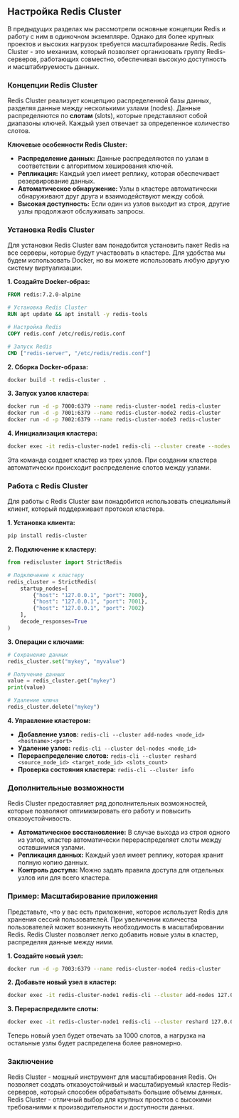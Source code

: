 ## Настройка Redis Cluster

В предыдущих разделах мы рассмотрели основные концепции Redis и работу с ним в одиночном экземпляре. Однако для более крупных проектов и высоких нагрузок требуется масштабирование Redis. Redis Cluster - это механизм, который позволяет организовать группу Redis-серверов, работающих совместно, обеспечивая высокую доступность и масштабируемость данных.

### Концепции Redis Cluster

Redis Cluster реализует концепцию распределенной базы данных, разделяя данные между несколькими узлами (nodes). Данные распределяются по **слотам** (slots), которые представляют собой диапазоны ключей. Каждый узел отвечает за определенное количество слотов.

**Ключевые особенности Redis Cluster:**

* **Распределение данных:** Данные распределяются по узлам в соответствии с алгоритмом хеширования ключей.
* **Репликация:** Каждый узел имеет реплику, которая обеспечивает резервирование данных.
* **Автоматическое обнаружение:** Узлы в кластере автоматически обнаруживают друг друга и взаимодействуют между собой.
* **Высокая доступность:** Если один из узлов выходит из строя, другие узлы продолжают обслуживать запросы.

### Установка Redis Cluster

Для установки Redis Cluster вам понадобится установить пакет Redis на все серверы, которые будут участвовать в кластере. Для удобства мы будем использовать Docker, но вы можете использовать любую другую систему виртуализации.

**1. Создайте Docker-образ:**

```dockerfile
FROM redis:7.2.0-alpine

# Установка Redis Cluster
RUN apt update && apt install -y redis-tools

# Настройка Redis
COPY redis.conf /etc/redis/redis.conf

# Запуск Redis
CMD ["redis-server", "/etc/redis/redis.conf"]
```

**2. Сборка Docker-образа:**

```bash
docker build -t redis-cluster .
```

**3. Запуск узлов кластера:**

```bash
docker run -d -p 7000:6379 --name redis-cluster-node1 redis-cluster 
docker run -d -p 7001:6379 --name redis-cluster-node2 redis-cluster 
docker run -d -p 7002:6379 --name redis-cluster-node3 redis-cluster
```

**4. Инициализация кластера:**

```bash
docker exec -it redis-cluster-node1 redis-cli --cluster create --nodes 127.0.0.1:7000 127.0.0.1:7001 127.0.0.1:7002
```

Эта команда создает кластер из трех узлов. При создании кластера автоматически происходит распределение слотов между узлами.

### Работа с Redis Cluster

Для работы с Redis Cluster вам понадобится использовать специальный клиент, который поддерживает протокол кластера.

**1. Установка клиента:**

```bash
pip install redis-cluster
```

**2. Подключение к кластеру:**

```python
from rediscluster import StrictRedis

# Подключение к кластеру
redis_cluster = StrictRedis(
    startup_nodes=[
        {"host": "127.0.0.1", "port": 7000},
        {"host": "127.0.0.1", "port": 7001},
        {"host": "127.0.0.1", "port": 7002}
    ],
    decode_responses=True
)
```

**3. Операции с ключами:**

```python
# Сохранение данных
redis_cluster.set("mykey", "myvalue")

# Получение данных
value = redis_cluster.get("mykey")
print(value)

# Удаление ключа
redis_cluster.delete("mykey")
```

**4. Управление кластером:**

* **Добавление узлов:** `redis-cli --cluster add-nodes <node_id> <hostname>:<port>`
* **Удаление узлов:** `redis-cli --cluster del-nodes <node_id>`
* **Перераспределение слотов:** `redis-cli --cluster reshard <source_node_id> <target_node_id> <slots_count>`
* **Проверка состояния кластера:** `redis-cli --cluster info`

### Дополнительные возможности

Redis Cluster предоставляет ряд дополнительных возможностей, которые позволяют оптимизировать его работу и повысить отказоустойчивость.

* **Автоматическое восстановление:** В случае выхода из строя одного из узлов, кластер автоматически перераспределяет слоты между оставшимися узлами.
* **Репликация данных:** Каждый узел имеет реплику, которая хранит полную копию данных.
* **Контроль доступа:** Можно задать правила доступа для отдельных узлов или для всего кластера.

### Пример: Масштабирование приложения

Представьте, что у вас есть приложение, которое использует Redis для хранения сессий пользователей. При увеличении количества пользователей может возникнуть необходимость в масштабировании Redis. Redis Cluster позволяет легко добавить новые узлы в кластер, распределяя данные между ними. 

**1. Создайте новый узел:**

```bash
docker run -d -p 7003:6379 --name redis-cluster-node4 redis-cluster
```

**2. Добавьте новый узел в кластер:**

```bash
docker exec -it redis-cluster-node1 redis-cli --cluster add-nodes 127.0.0.1:7003
```

**3. Перераспределите слоты:**

```bash
docker exec -it redis-cluster-node1 redis-cli --cluster reshard 127.0.0.1:7000 127.0.0.1:7003 1000
```

Теперь новый узел будет отвечать за 1000 слотов, а нагрузка на остальные узлы будет распределена более равномерно.

### Заключение

Redis Cluster - мощный инструмент для масштабирования Redis. Он позволяет создать отказоустойчивый и масштабируемый кластер Redis-серверов, который способен обрабатывать большие объемы данных. Redis Cluster - отличный выбор для крупных проектов с высокими требованиями к производительности и доступности данных.
